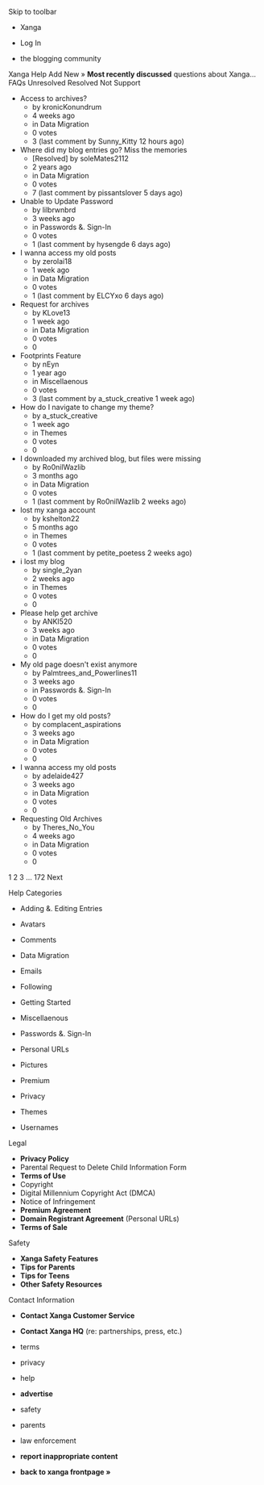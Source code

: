 Skip to toolbar

*   Xanga

*   Log In

*   the blogging community

Xanga Help Add New » **Most recently discussed** questions about Xanga… FAQs Unresolved Resolved Not Support

*   Access to archives?
    *   by kronicKonundrum
    *   4 weeks ago
    *   in Data Migration
    *   0 votes
    *   3 (last comment by Sunny\_Kitty 12 hours ago)
*   Where did my blog entries go? Miss the memories
    *   \[Resolved\] by soleMates2112
    *   2 years ago
    *   in Data Migration
    *   0 votes
    *   7 (last comment by pissantslover 5 days ago)
*   Unable to Update Password
    *   by lilbrwnbrd
    *   3 weeks ago
    *   in Passwords &. Sign-In
    *   0 votes
    *   1 (last comment by hysengde 6 days ago)
*   I wanna access my old posts
    *   by zerolai18
    *   1 week ago
    *   in Data Migration
    *   0 votes
    *   1 (last comment by ELCYxo 6 days ago)
*   Request for archives
    *   by KLove13
    *   1 week ago
    *   in Data Migration
    *   0 votes
    *   0
*   Footprints Feature
    *   by nEyn
    *   1 year ago
    *   in Miscellaenous
    *   0 votes
    *   3 (last comment by a\_stuck\_creative 1 week ago)
*   How do I navigate to change my theme?
    *   by a\_stuck\_creative
    *   1 week ago
    *   in Themes
    *   0 votes
    *   0
*   I downloaded my archived blog, but files were missing
    *   by Ro0nilWazlib
    *   3 months ago
    *   in Data Migration
    *   0 votes
    *   1 (last comment by Ro0nilWazlib 2 weeks ago)
*   lost my xanga account
    *   by kshelton22
    *   5 months ago
    *   in Themes
    *   0 votes
    *   1 (last comment by petite\_poetess 2 weeks ago)
*   i lost my blog
    *   by single\_2yan
    *   2 weeks ago
    *   in Themes
    *   0 votes
    *   0
*   Please help get archive
    *   by ANKI520
    *   3 weeks ago
    *   in Data Migration
    *   0 votes
    *   0
*   My old page doesn't exist anymore
    *   by Palmtrees\_and\_Powerlines11
    *   3 weeks ago
    *   in Passwords &. Sign-In
    *   0 votes
    *   0
*   How do I get my old posts?
    *   by complacent\_aspirations
    *   3 weeks ago
    *   in Data Migration
    *   0 votes
    *   0
*   I wanna access my old posts
    *   by adelaide427
    *   3 weeks ago
    *   in Data Migration
    *   0 votes
    *   0
*   Requesting Old Archives
    *   by Theres\_No\_You
    *   4 weeks ago
    *   in Data Migration
    *   0 votes
    *   0

1 2 3 ... 172 Next

Help Categories

*   Adding &. Editing Entries
*   Avatars
*   Comments
*   Data Migration
*   Emails
*   Following
*   Getting Started
*   Miscellaenous

*   Passwords &. Sign-In
*   Personal URLs
*   Pictures
*   Premium
*   Privacy
*   Themes
*   Usernames

Legal

*   **Privacy Policy**
*   Parental Request to Delete Child Information Form
*   **Terms of Use**
*   Copyright
*   Digital Millennium Copyright Act (DMCA)
*   Notice of Infringement
*   **Premium Agreement**
*   **Domain Registrant Agreement** (Personal URLs)
*   **Terms of Sale**

Safety

*   **Xanga Safety Features**
*   **Tips for Parents**
*   **Tips for Teens**
*   **Other Safety Resources**

Contact Information

*   **Contact Xanga Customer Service**
*   **Contact Xanga HQ** (re: partnerships, press, etc.)

*   terms
*   privacy
*   help
*   **advertise**

*   safety
*   parents
*   law enforcement
*   **report inappropriate content**

*   **back to xanga frontpage »**